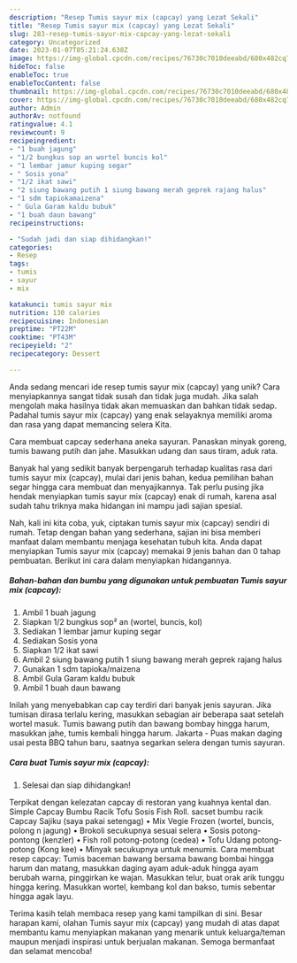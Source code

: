 ```yaml
---
description: "Resep Tumis sayur mix (capcay) yang Lezat Sekali"
title: "Resep Tumis sayur mix (capcay) yang Lezat Sekali"
slug: 283-resep-tumis-sayur-mix-capcay-yang-lezat-sekali
category: Uncategorized
date: 2023-01-07T05:21:24.638Z
image: https://img-global.cpcdn.com/recipes/76730c7010deeabd/680x482cq70/tumis-sayur-mix-capcay-foto-resep-utama.jpg
hideToc: false
enableToc: true
enableTocContent: false
thumbnail: https://img-global.cpcdn.com/recipes/76730c7010deeabd/680x482cq70/tumis-sayur-mix-capcay-foto-resep-utama.jpg
cover: https://img-global.cpcdn.com/recipes/76730c7010deeabd/680x482cq70/tumis-sayur-mix-capcay-foto-resep-utama.jpg
author: Admin
authorAv: notfound
ratingvalue: 4.1
reviewcount: 9
recipeingredient:
- "1 buah jagung"
- "1/2 bungkus sop an wortel buncis kol"
- "1 lembar jamur kuping segar"
- " Sosis yona"
- "1/2 ikat sawi"
- "2 siung bawang putih 1 siung bawang merah geprek rajang halus"
- "1 sdm tapiokamaizena"
- " Gula Garam kaldu bubuk"
- "1 buah daun bawang"
recipeinstructions:

- "Sudah jadi dan siap dihidangkan!"
categories:
- Resep
tags:
- tumis
- sayur
- mix

katakunci: tumis sayur mix 
nutrition: 130 calories
recipecuisine: Indonesian
preptime: "PT22M"
cooktime: "PT43M"
recipeyield: "2"
recipecategory: Dessert

---
```





Anda sedang mencari ide resep tumis sayur mix (capcay) yang unik? Cara menyiapkannya sangat tidak susah dan tidak juga mudah. Jika salah mengolah maka hasilnya tidak akan memuaskan dan bahkan tidak sedap. Padahal tumis sayur mix (capcay) yang enak selayaknya memiliki aroma dan rasa yang dapat memancing selera Kita.





Cara membuat capcay sederhana aneka sayuran. Panaskan minyak goreng, tumis bawang putih dan jahe. Masukkan udang dan saus tiram, aduk rata.

Banyak hal yang sedikit banyak berpengaruh terhadap kualitas rasa dari tumis sayur mix (capcay), mulai dari jenis bahan, kedua pemilihan bahan segar hingga cara membuat dan menyajikannya. Tak perlu pusing jika hendak menyiapkan tumis sayur mix (capcay) enak di rumah, karena asal sudah tahu triknya maka hidangan ini mampu jadi sajian spesial.






Nah, kali ini kita coba, yuk, ciptakan tumis sayur mix (capcay) sendiri di rumah. Tetap dengan bahan yang sederhana, sajian ini bisa memberi manfaat dalam membantu menjaga kesehatan tubuh kita. Anda dapat menyiapkan Tumis sayur mix (capcay) memakai 9 jenis bahan dan 0 tahap pembuatan. Berikut ini cara dalam menyiapkan hidangannya.

<!--inarticleads1-->

##### Bahan-bahan dan bumbu yang digunakan untuk pembuatan Tumis sayur mix (capcay):

1. Ambil 1 buah jagung
1. Siapkan 1/2 bungkus sop² an (wortel, buncis, kol)
1. Sediakan 1 lembar jamur kuping segar
1. Sediakan  Sosis yona
1. Siapkan 1/2 ikat sawi
1. Ambil 2 siung bawang putih 1 siung bawang merah geprek rajang halus
1. Gunakan 1 sdm tapioka/maizena
1. Ambil  Gula Garam kaldu bubuk
1. Ambil 1 buah daun bawang


Inilah yang menyebabkan cap cay terdiri dari banyak jenis sayuran. Jika tumisan dirasa terlalu kering, masukkan sebagian air beberapa saat setelah wortel masuk. Tumis bawang putih dan bawang bombay hingga harum, masukkan jahe, tumis kembali hingga harum. Jakarta - Puas makan daging usai pesta BBQ tahun baru, saatnya segarkan selera dengan tumis sayuran. 

<!--inarticleads2-->

##### Cara buat Tumis sayur mix (capcay):


1. Selesai dan siap dihidangkan!

Terpikat dengan kelezatan capcay di restoran yang kuahnya kental dan. Simple Capcay Bumbu Racik Tofu Sosis Fish Roll. sacset bumbu racik Capcay Sajiku (saya pakai setengag) • Mix Vegie Frozen (wortel, buncis, polong n jagung) • Brokoli secukupnya sesuai selera • Sosis potong-pontong (kenzler) • Fish roll potong-potong (cedea) • Tofu Udang potong-potong (Kong kee) • Minyak secukupnya untuk menumis. Cara membuat resep capcay: Tumis baceman bawang bersama bawang bombai hingga harum dan matang, masukkan daging ayam aduk-aduk hingga ayam berubah warna, pinggirkan ke wajan. Masukkan telur, buat orak arik tunggu hingga kering. Masukkan wortel, kembang kol dan bakso, tumis sebentar hingga agak layu. 

Terima kasih telah membaca resep yang kami tampilkan di sini. Besar harapan kami, olahan Tumis sayur mix (capcay) yang mudah di atas dapat membantu kamu menyiapkan makanan yang menarik untuk keluarga/teman maupun menjadi inspirasi untuk berjualan makanan. Semoga bermanfaat dan selamat mencoba!
